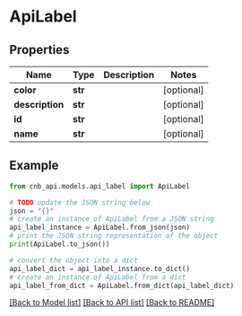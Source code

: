 # ApiLabel


## Properties

Name | Type | Description | Notes
------------ | ------------- | ------------- | -------------
**color** | **str** |  | [optional] 
**description** | **str** |  | [optional] 
**id** | **str** |  | [optional] 
**name** | **str** |  | [optional] 

## Example

```python
from cnb_api.models.api_label import ApiLabel

# TODO update the JSON string below
json = "{}"
# create an instance of ApiLabel from a JSON string
api_label_instance = ApiLabel.from_json(json)
# print the JSON string representation of the object
print(ApiLabel.to_json())

# convert the object into a dict
api_label_dict = api_label_instance.to_dict()
# create an instance of ApiLabel from a dict
api_label_from_dict = ApiLabel.from_dict(api_label_dict)
```
[[Back to Model list]](../README.md#documentation-for-models) [[Back to API list]](../README.md#documentation-for-api-endpoints) [[Back to README]](../README.md)


